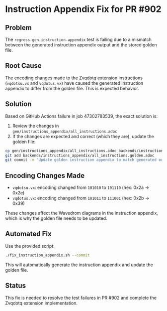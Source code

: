 <!--
Copyright (c) Kallal Mukherjee.
SPDX-License-Identifier: BSD-3-Clause-Clear
-->

# Instruction Appendix Fix for PR #902

## Problem
The `regress-gen-instruction-appendix` test is failing due to a mismatch between the generated instruction appendix output and the stored golden file.

## Root Cause
The encoding changes made to the Zvqdotq extension instructions (`vqdotsu.vx` and `vqdotus.vx`) have caused the generated instruction appendix to differ from the golden file. This is expected behavior.

## Solution
Based on GitHub Actions failure in job 47302783539, the exact solution is:

1. Review the changes in `gen/instructions_appendix/all_instructions.adoc`
2. If the changes are expected and correct (which they are), update the golden file:

```bash
cp gen/instructions_appendix/all_instructions.adoc backends/instructions_appendix/all_instructions.golden.adoc
git add backends/instructions_appendix/all_instructions.golden.adoc
git commit -m "Update golden instruction appendix to match generated output"
```

## Encoding Changes Made
- `vqdotsu.vx`: encoding changed from `101010` to `101110` (hex: 0x2a → 0x2e)
- `vqdotus.vx`: encoding changed from `101011` to `111001` (hex: 0x2b → 0x39)

These changes affect the Wavedrom diagrams in the instruction appendix, which is why the golden file needs to be updated.

## Automated Fix
Use the provided script:
```bash
./fix_instruction_appendix.sh --commit
```

This will automatically generate the instruction appendix and update the golden file.

## Status
This fix is needed to resolve the test failures in PR #902 and complete the Zvqdotq extension implementation.
